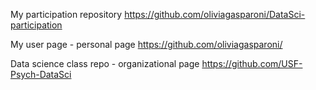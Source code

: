 My participation repository
https://github.com/oliviagasparoni/DataSci-participation

My user page - personal page
https://github.com/oliviagasparoni/

Data science class repo - organizational page
https://github.com/USF-Psych-DataSci
